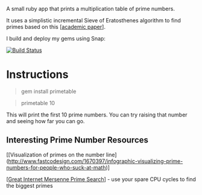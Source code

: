 A small ruby app that prints a multiplication table of prime numbers.

It uses a simplistic incremental Sieve of Eratosthenes algorithm to find primes based on this [[academic paper](http://www.cs.hmc.edu/~oneill/papers/Sieve-JFP.pdf)].

I build and deploy my gems using Snap:

[![Build Status](https://snap-ci.com/rearadmiral/primetable/branch/incremental_sieve/build_image)](https://snap-ci.com/rearadmiral/primetable/branch/incremental_sieve)

Instructions
============

   > gem install primetable

   > primetable 10

This will print the first 10 prime numbers.  You can try raising that number and seeing how far you can go.


Interesting Prime Number Resources
----------------------------------

[[Visualization of primes on the number line] (http://www.fastcodesign.com/1670397/infographic-visualizing-prime-numbers-for-people-who-suck-at-math)]

[[Great Internet Mersenne Prime Search](http://www.mersenne.org/)] - use your spare CPU cycles to find the biggest primes
